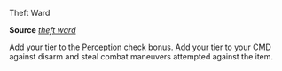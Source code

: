 Theft Ward

**Source** [_theft ward_](advancedRaceGuide/featuredRaces/tengus.md#_theft-ward)

Add your tier to the [Perception](skills/perception.md#_perception) check bonus. Add your tier to your CMD against disarm and steal combat maneuvers attempted against the item.


